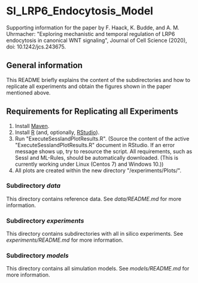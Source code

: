# SI_LRP6_Endocytosis_Model
Supporting information for the paper by F. Haack, K. Budde, and A. M. Uhrmacher: "Exploring mechanistic and temporal regulation of LRP6 endocytosis in canonical WNT signaling", Journal of Cell Science (2020), doi: 10.1242/jcs.243675.

## General information
This README briefly explains the content of the subdirectories and how to replicate all experiments and obtain the figures shown in the paper mentioned above.

## Requirements for Replicating all Experiments

1. Install [Maven](https://maven.apache.org/).
1. Install [R](https://www.r-project.org/) (and, optionally, [RStudio](https://rstudio.com/)).
2. Run "ExecuteSesslandPlotResults.R".
(Source the content of the active "ExecuteSesslandPlotResults.R" document in RStudio. If an error message shows up, try to resource the script. All requirements, such as Sessl and ML-Rules, should be automatically downloaded. (This is currently working under Linux (Centos 7) and Windows 10.))
3. All plots are created within the new directory "/experiments/Plots/".

### Subdirectory *data*
This directory contains reference data. See *data/README.md* for more information.

### Subdirectory *experiments*
This directory contains subdirectories with all in silico experiments. See *experiments/README.md* for more information.

### Subdirectory *models*
This directory contains all simulation models. See *models/README.md* for more information.